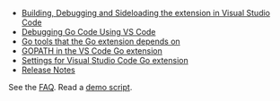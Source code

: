 - [Building, Debugging and Sideloading the extension in Visual Studio Code](https://github.com/Microsoft/vscode-go/wiki/Building,-Debugging-and-Sideloading-the-extension-in-Visual-Studio-Code)
- [Debugging Go Code Using VS Code](https://github.com/Microsoft/vscode-go/wiki/Debugging-Go-code-using-VS-Code)
- [Go tools that the Go extension depends on](https://github.com/Microsoft/vscode-go/wiki/Go-tools-that-the-Go-extension-depends-on)
- [GOPATH in the VS Code Go extension](https://github.com/Microsoft/vscode-go/wiki/GOPATH-in-the-VS-Code-Go-extension)
- [Settings for Visual Studio Code Go extension](https://github.com/Microsoft/vscode-go/wiki/Settings-for-Visual-Studio-Code-Go-extension) 
- [Release Notes](https://github.com/Microsoft/vscode-go/wiki/Release-Notes)


See the [FAQ](Usage-FAQ).
Read a [demo script](demo-script).